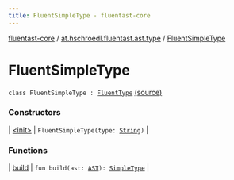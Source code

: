 ```yaml
---
title: FluentSimpleType - fluentast-core
---
```


[fluentast-core](../../index.html) / [at.hschroedl.fluentast.ast.type](../index.html) / [FluentSimpleType](.)

# FluentSimpleType

`class FluentSimpleType : `[`FluentType`](../-fluent-type/index.html) [(source)](https://github.com/hschroedl/FluentAST/tree/master/core/src/main/kotlin//at.hschroedl.fluentast/ast/type/Type.kt#L12)

### Constructors

| [&lt;init&gt;](-init-.html) | `FluentSimpleType(type: `[`String`](https://kotlinlang.org/api/latest/jvm/stdlib/kotlin/-string/index.html)`)` |

### Functions

| [build](build.html) | `fun build(ast: `[`AST`](https://help.eclipse.org/neon/topic/org.eclipse.jdt.doc.isv/reference/api/org/eclipse/jdt/core/dom/AST.html)`): `[`SimpleType`](https://help.eclipse.org/neon/topic/org.eclipse.jdt.doc.isv/reference/api/org/eclipse/jdt/core/dom/SimpleType.html) |

